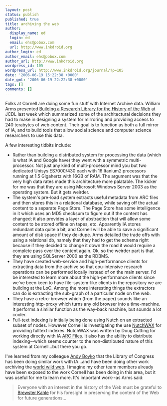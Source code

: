 ```yaml
---
layout: post
status: publish
published: true
title: archiving the web
author:
  display_name: ed
  login: ed
  email: ehs@pobox.com
  url: http://www.inkdroid.org
author_login: ed
author_email: ehs@pobox.com
author_url: http://www.inkdroid.org
wordpress_id: 105
wordpress_url: http://www.inkdroid.org/journal/?p=105
date: '2006-06-19 15:22:38 +0000'
date_gmt: '2006-06-19 22:22:38 +0000'
tags: []
comments: []
---
```

<p>Folks at Cornell are doing some fun stuff with Internet Archive data. William Arms presented <a href="http://www.cs.cornell.edu/wya/papers/JCDL-2006.doc">Building a Research Library for the History of the Web</a> at JCDL last week which summarized some of the architectural decisions they had to make in designing a system for mirroring and providing access to 240 terabytes of web content. Their goal is to function as both a full mirror of IA, and to build tools that allow social science and computer science researchers to use this data. </p>
<p>A few interesting tidbits include:</p>
<ul>
<li>Rather than building a distributed system for processing the data (which is what IA and Google have) they went with a symmetric multi-processor. Not just any kind of multi-processor mind you but two dedicated Unisys ES7000/430 each with 16 Itanium2 processors running at 1.5 Gigahertz with 16GB of RAM. The argument was that the very high data rates made this architecture more palatable. The kicker for me was that they are using Microsoft Windows Server 2003 as the operating system. But it gets weirder.</li>
<li>The system's pre-load system extracts useful metadata from ARC files and then stores this in a relational database, while saving off the actual content to a separate Page Store. The Page Store has some intelligence in it which uses an MD5 checksum to figure out if the content has changed; it also provides a layer of abstraction that will allow some content to be stored offline on tapes, etc. Apparently IA stores redundant data quite a bit, and Cornell will be able to save a significant amount of disk space if they de-dupe. Arms detailed the trade offs with using a relational db, namely that they had to get the schema right because if they decided to change it down the road it would require a complete pass over the content again. Ok, so the weirder part is that they are using SQLServer 2000 as the RDBMS.</li>
<li>They have created web-service and high-performance clients for extracting data from the archive so that cpu-intensive research operations can be performed locally instead of on the main server. I'd be interested to learn more about the high-performance clients since we've been keen to have file-system-like clients in the repository we are building at the LoC. Among the more interesting things the extractors can do is extracting the sub-graph of a particular node on the web.</li>
<li>They have a retro-browser which (from the paper) sounds like an interesting http-proxy which turns any old browser into a time-machine. It performs a similar function as the way-back machine, but sounds a lot cooler.</li>
<li>Full-text indexing is initially being done using Nutch on an extracted subset of nodes. However Cornell is investigating the use <a href="http://archive-access.sourceforge.net/projects/nutch/">NutchWAX</a> for providing fulltext indexes. NutchWAX was written by Doug Cutting for working directly with IA <a href="http://www.archive.org/web/researcher/ArcFileFormat.php">ARC Files</a>. It also has the ability to distribute indexing--which seems counter to the non-distributed nature of this system at Cornell...but there you go.</li>
</ul>
<p>I've learned from my colleague <a href="http://andy.boyko.net/">Andy Boyko</a> that the Library of Congress has been doing similar work with IA...and have been doing other work archiving the <a href="http://www.911digitalarchive.org/">world wild web</a>. I imagine my other team members already have been exposed to the work Cornell has been doing in this area, but it was useful for me to learn more. It's important work--as Arms said:</p>
<blockquote><p>
Everyone with an interest in the history of the Web must be grateful to <a href="http://en.wikipedia.org/wiki/Brewster_Kahle">Brewster Kahle</a> for his foresight in preserving the content of the Web for future generations...
</p></blockquote>
